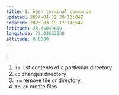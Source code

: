 ```yaml
---
title: 1. bash terminal commands
updated: 2024-04-22 20:13:04Z
created: 2023-03-19 12:14:54Z
latitude: 28.45949650
longitude: 77.02663830
altitude: 0.0000
---
```


l

1.  `ls`  list contents of a particular directory.
2.  `cd` changes directory
3.   `rm` remove file or directory.
4.  `touch` create files